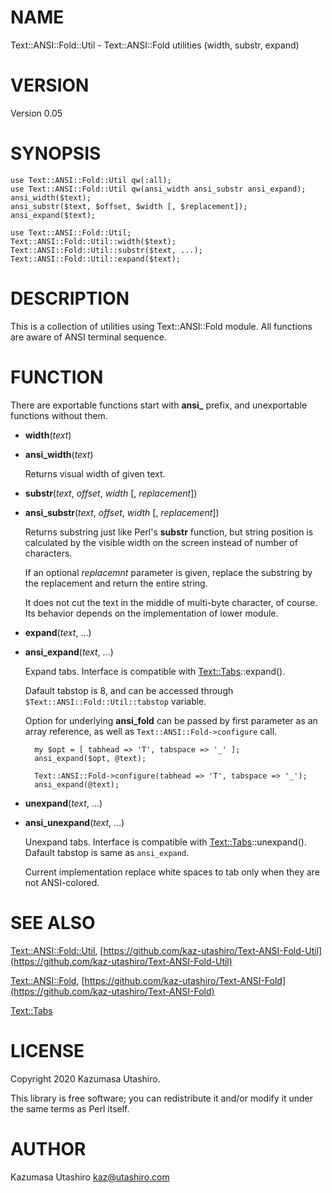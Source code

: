 # NAME

Text::ANSI::Fold::Util - Text::ANSI::Fold utilities (width, substr, expand)

# VERSION

Version 0.05

# SYNOPSIS

    use Text::ANSI::Fold::Util qw(:all);
    use Text::ANSI::Fold::Util qw(ansi_width ansi_substr ansi_expand);
    ansi_width($text);
    ansi_substr($text, $offset, $width [, $replacement]);
    ansi_expand($text);

    use Text::ANSI::Fold::Util;
    Text::ANSI::Fold::Util::width($text);
    Text::ANSI::Fold::Util::substr($text, ...);
    Text::ANSI::Fold::Util::expand($text);

# DESCRIPTION

This is a collection of utilities using Text::ANSI::Fold module.  All
functions are aware of ANSI terminal sequence.

# FUNCTION

There are exportable functions start with **ansi\_** prefix, and
unexportable functions without them.

- **width**(_text_)
- **ansi\_width**(_text_)

    Returns visual width of given text.

- **substr**(_text_, _offset_, _width_ \[, _replacement_\])
- **ansi\_substr**(_text_, _offset_, _width_ \[, _replacement_\])

    Returns substring just like Perl's **substr** function, but string
    position is calculated by the visible width on the screen instead of
    number of characters.

    If an optional _replacemnt_ parameter is given, replace the substring
    by the replacement and return the entire string.

    It does not cut the text in the middle of multi-byte character, of
    course.  Its behavior depends on the implementation of lower module.

- **expand**(_text_, ...)
- **ansi\_expand**(_text_, ...)

    Expand tabs.  Interface is compatible with [Text::Tabs](https://metacpan.org/pod/Text::Tabs)::expand().

    Dafault tabstop is 8, and can be accessed through
    `$Text::ANSI::Fold::Util::tabstop` variable.

    Option for underlying **ansi\_fold** can be passed by first parameter as
    an array reference, as well as `Text::ANSI::Fold->configure` call.

        my $opt = [ tabhead => 'T', tabspace => '_' ];
        ansi_expand($opt, @text);

        Text::ANSI::Fold->configure(tabhead => 'T', tabspace => '_');
        ansi_expand(@text);

- **unexpand**(_text_, ...)
- **ansi\_unexpand**(_text_, ...)

    Unexpand tabs.  Interface is compatible with
    [Text::Tabs](https://metacpan.org/pod/Text::Tabs)::unexpand().  Dafault tabstop is same as `ansi_expand`.

    Current implementation replace white spaces to tab only when they are
    not ANSI-colored.

# SEE ALSO

[Text::ANSI::Fold::Util](https://metacpan.org/pod/Text::ANSI::Fold::Util), [https://github.com/kaz-utashiro/Text-ANSI-Fold-Util](https://github.com/kaz-utashiro/Text-ANSI-Fold-Util)

[Text::ANSI::Fold](https://metacpan.org/pod/Text::ANSI::Fold), [https://github.com/kaz-utashiro/Text-ANSI-Fold](https://github.com/kaz-utashiro/Text-ANSI-Fold)

[Text::Tabs](https://metacpan.org/pod/Text::Tabs)

# LICENSE

Copyright 2020 Kazumasa Utashiro.

This library is free software; you can redistribute it and/or modify
it under the same terms as Perl itself.

# AUTHOR

Kazumasa Utashiro <kaz@utashiro.com>
